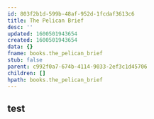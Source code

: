 ```yaml
---
id: 803f2b1d-599b-48af-952d-1fcdaf3613c6
title: The Pelican Brief
desc: ''
updated: 1600501943654
created: 1600501943654
data: {}
fname: books.the_pelican_brief
stub: false
parent: c992f0a7-674b-4114-9033-2ef3c1d45706
children: []
hpath: books.the_pelican_brief
---
```

## test
